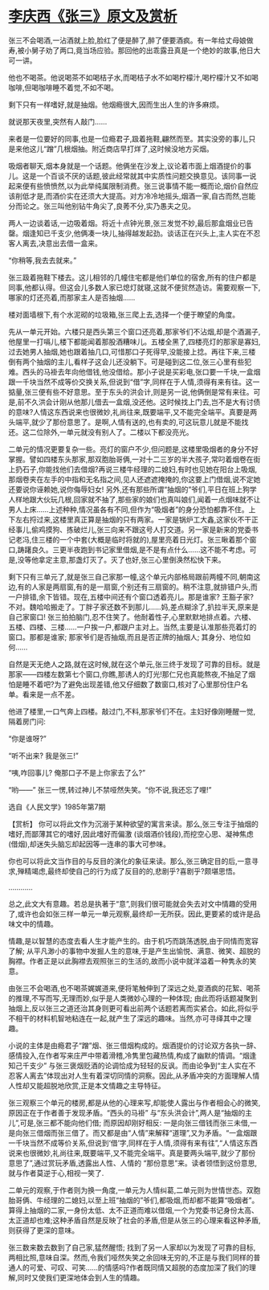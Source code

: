 # [李庆西《张三》原文及赏析](https://www.vrrw.net/wx/15143.html)

张三不会喝酒,一沾酒就上脸,脸红了便是醉了,醉了便要酒疯。有一年给丈母娘做寿,被小舅子劝了两口,竟当场应验。那回他的出乖露丑真是一个绝妙的故事,他日大可一讲。

他也不喝茶。他说喝茶不如喝桔子水,而喝桔子水不如喝柠檬汁,喝柠檬汁又不如喝咖啡,但喝咖啡睡不着觉,不如不喝。

剩下只有一样嗜好,就是抽烟。他烟瘾很大,因而生出人生的许多麻烦。

就说那天夜里,突然有人敲门……

来者是一位要好的同事,也是一位瘾君子,趿着拖鞋,翩然而至。其实没旁的事儿,只是来他这儿“蹭”几根烟抽。附近商店早打烊了,这时候没地方买烟。

吸烟者聊天,烟本身就是一个话题。他俩坐在沙发上,议论着市面上烟酒提价的事儿。这是一个百谈不厌的话题,彼此经常就其中实质性问题交换意见。该同事一说起来便有些愤愤然,以为此举纯属限制消费。张三说事情不能一概而论,烟价自然应该削低才是,而酒价实在还须大大提高。对方冷冷地摇头,烟酒一家,自古而然,岂能分而论之。张三叫他别钻牛角尖了,良莠不分,实乃愚夫之见。

两人一边谈着话,一边吸着烟。将近十点钟光景,张三发觉不妙,最后那盒烟业已告罄。烟逢知已千支少,他俩凑一块儿,抽得越发起劲。谈话正在兴头上,主人实在不忍客人离去,决意出去借一盒来。

“你稍等,我去去就来。”

张三趿着拖鞋下楼去。这儿相邻的几幢住宅都是他们单位的宿舍,所有的住户都是同事,他都认得。但这会儿多数人家已熄灯就寝,这就不便贸然造访。需要观察一下,哪家的灯还亮着,而那家主人是否抽烟……

楼对面墙根下,有个水泥砌的垃圾箱,张三爬上去,选择一个便于瞭望的角度。

先从一单元开始。六楼只是西头第三个窗口还亮着,那家爷们不沾烟,却是个酒漏子,他屋里一打嗝儿,楼下都能闻着那股酒糟味儿。五楼全黑了,四楼亮灯的那家是寡妇,过去她男人抽烟,她也跟着抽几口,可惜那口子死得早,没能接上捻。再往下来,三楼倒有两个抽烟的主儿,看样子这会儿还没躺下。可是碰到这二位,张三心里有些犯难。西头的马褂去年向他借钱,他没借给。那小子说是买彩电,张口要一千块,一盒烟跟一千块当然不成等价交换关系,但说到“借”字,同样在于人情,须得有来有往。这一掂量,张三便有些不好意思。至于东头的洪会计,则是另一说,他俩倒是常有来往。可是,前不久洪会计刚从他那儿借去一盒烟,没还他。这时候找上门去,岂不是大有讨债的意味?人情这东西说来也很微妙,礼尚往来,既要端平,又不能完全端平。真要是两头端平,就少了那份意思了。是啊,人情有送的,也有卖的,可这玩意儿就是不能找还。这二位除外,一单元就没有别人了。二楼以下都没亮光。

二单元的情况更要复杂一些。亮灯的窗户不少,但问题是,这楼里吸烟者的身分不好掌握。譬如四楼东头那家,那双胞胎哥俩,一对十二三岁的半大孩子,常叼着烟卷在街上扔石子,你能找他们去借烟?再说三楼牛经理的二媳妇,有时也见她在阳台上吸烟,那烟卷夹在左手的中指和无名指之间,见人还遮遮掩掩的,你这要上门借烟,说不定她还要说你诬赖她,说你侮辱妇女! 另外,还有那些所谓“抽烟的”爷们,平日在班上狗学人样地跟大伙玩几根,回家就不抽了,那些家的娘们也真叫娘们,闻着一点烟味就不让男人上床……上述种种,情况虽各有不同,但作为“吸烟者”的身分恐怕都靠不住。上下左右捋过来,这楼里真正算是抽烟的只有两家。一家是锅炉工大鑫,这家伙不干正经事儿,偷鸡摸狗、拣破烂儿,张三向来不跟这号人打交道。另一家是新来的党委书记老冯,住三楼的一个中套(大概是临时将就的),屋里亮着日光灯。张三瞅着那个窗口,踌躇良久。三更半夜跑到书记家里借烟,是不是有点什么……这不能不考虑。可是,没等他拿定主意,那盏灯灭了。灭了也好,张三心里倒涣然松快下来。

剩下只有三单元了,就是张三自己家那一幢,这个单元内部格局跟前两幢不同,朝南这边,有的人家是两扇窗,有的是一扇窗,个别还有三扇窗的。稍不注意,就排错户头,而一户排错,余下皆错。现在,五楼中间还有个窗口透着亮儿。那是谁家? 王豁子家? 不对。魏哈哈搬走了。丁胖子家还数不到那儿……妈,差点糊涂了,扒拉半天,原来是自己家窗口! 张三拍拍脑门,忍不住笑了。他耐着性子,心里默默地排点着。六楼、五楼、四楼、三楼……一户挨一户,都跟户主对上。当然,主要是认准那些亮着灯的窗口。那都是谁家; 那家爷们是否抽烟,而且是否正牌的抽烟人; 其身分、地位如何……

自然是天无绝人之路,就在这时候,就在这个单元,张三终于发现了可靠的目标。就是那家——四楼左数第七个窗口,你瞧,那诱人的灯光!那仁兄也真能熬夜,不抽足了烟怕是睡不着吧?为了避免出现差错,他又仔细数了数窗口,核对了心里那份住户名单。看来是一点不差。

他进了楼里,一口气奔上四楼。敲过门,不料,那家爷们不在。主妇好像刚睡醒一觉,隔着房门问:

“你是谁呀?”

“听不出来? 我是张三!”

“咦,咋回事儿? 俺那口子不是上你家去了么?”

“哟——” 张三一愣,转过神儿不禁哑然失笑。“你不说,我还忘了哩!”

选自《人民文学》1985年第7期



【赏析】 你可以将此文作为沉溺于某种欲望的寓言来读。那么,张三专注于抽烟的嗜好,而鄙薄其它的嗜好,因此嗜好而偏激 (谈烟酒价钱段),而挖空心思、凝神焦虑(借烟),却迷失头脑忘却起因等一连串的事大可参味。

你也可以将此文当作目的与反目的演化的象征来读。那么,张三确定目的后,一意寻求,殚精竭虑,最终却使自己的行为成了反目的的,悲剧乎?喜剧乎?颇堪思悟。

…………

总之,此文大有意趣。若总是执著于“意”,则我们很可能就会失去对文中情趣的受用了,或许也会如张三样一单元一单元观察,最终却一无所获。因此,更要紧的或许是品味文中的情趣。

情趣,是以智慧的态度去看人生才能产生的。由于机巧而跳荡透脱,由于同情而宽容了解; 从平凡渺小的事物中发掘人生的意味,于是产生出愉悦、满意、微笑、超脱的胸襟。作者正是以此胸襟去观照张三的生活的,故而小说中就洋溢着一种隽永的笑意。

由张三不会喝酒,也不喝茶娓娓道来,便将笔触伸到了深远之处,耍酒疯的花絮、喝茶的推理,不写而写,无理而妙,似乎是人类微妙心理的一种体现; 由此而将话题凝聚到抽烟上,反以张三之道还治其身则更可看出前两个话题若离而实紧合。如此,将似乎不相干的材料机智地粘连在一起,就产生了深远的趣味。当然,亦可寻绎其中之理趣。

小说的主体是由瘾君子“蹭”烟、张三借烟构成的。烟酒提价的讨论双方各执一辞、感情投入,在作者写来庄严中带着滑稽,冷隽里包藏热情,构成了幽默的情调。“烟逢知己千支少” 与张三褒烟贬酒的论调恰成为轻轻的反讽。而由论争到“主人实在不忍客人离去”体现出对人生有着深切同情的洞察。因此,从矛盾冲突的方面理解人情人性却又能超脱地欣赏,正是本文情趣之主导特征。

张三观察三个单元的楼房,都是从他的心理来写,却能使人露出与作者相会心的微笑,原因正在于作者善于发现矛盾。“西头的马褂” 与“东头洪会计”,两人是“抽烟的主儿”,可是,张三都不能向他们借; 而原因却刚好相反: 一是向张三借钱而张三未借,一是向张三借烟而张三借了。而又都是由“人情”来解释“道理”,又为矛盾。“一盒烟跟一千块当然不成等价关系,但说到‘借’字,同样在于人情,须得有来有往”,“人情这东西说来也很微妙,礼尚往来,既要端平,又不能完全端平。真是要两头端平,就少了那份意思了”,通过赏玩矛盾,透露出人性、人情的 “那份意思”来。读者领悟到这份意思,就与作者莫逆于心,相视一笑了.

二单元的观察,于作者则为换一角度,一单元为人情纠葛,二单元则为世情世态。双胞胎哥俩、牛经理的二媳妇,以至上班“抽烟的”爷们,都吸烟,而却都不能算“吸烟者”。算得上抽烟的二家,一身份太低、太不正道而难以借烟,一个为党委书记身份太高、太正道却也难;这种矛盾自然是反映了社会的矛盾,但是从张三的心理来看这种矛盾,则获得了更深的意味。

张三数来数去数到了自己家,猛然醒悟; 找到了另一人家却以为发现了可靠的目标,两相比照,意味自深。然而,令我们哑然失笑之余回味无穷的,不正是与我们同样的普通人的可爱、可叹、可笑……的情感吗?作者既同情又超脱的态度加深了我们的理解,同时又使我们更深地体会到人生的情趣。

